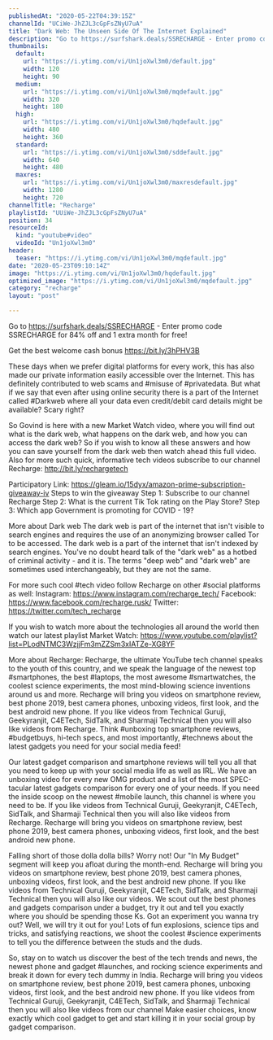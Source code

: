 ```yaml
---
publishedAt: "2020-05-22T04:39:15Z"
channelId: "UCiWe-JhZJL3cGpFsZNyU7uA"
title: "Dark Web: The Unseen Side Of The Internet Explained​"
description: "Go to https://surfshark.deals/SSRECHARGE - Enter promo code SSRECHARGE for 84% off and 1 extra month for free!\n\nGet the best welcome cash bonus https://bit.ly/3hPHV3B\n\nThese days when we prefer digital platforms for every work, this has also made our private information easily accessible over the Internet. This has definitely contributed to web scams and #misuse of  #privatedata. But what if we say that even after using online security there is a part of the Internet called #Darkweb where all your data even credit/debit card details might be available? Scary right?\n\nSo Govind is here with a new Market Watch video, where you will find out what is the dark web, what happens on the dark web, and how you can access the dark web? So if you wish to know all these answers and how you can save yourself from the dark web then watch ahead this full video. Also for more such quick, informative tech videos subscribe to our channel Recharge: http://bit.ly/rechargetech\n\nParticipatory Link: https://gleam.io/15dyx/amazon-prime-subscription-giveaway-iv\nSteps to win the giveaway\nStep 1: Subscribe to our channel Recharge\nStep 2: What is the current Tik Tok rating on the Play Store?\nStep 3: Which app Government is promoting for COVID - 19?\n\nMore about Dark web\nThe dark web is part of the internet that isn't visible to search engines and requires the use of an anonymizing browser called Tor to be accessed. The dark web is a part of the internet that isn't indexed by search engines. You've no doubt heard talk of the \"dark web\" as a hotbed of criminal activity - and it is. The terms \"deep web\" and \"dark web\" are sometimes used interchangeably, but they are not the same. \n\nFor more such cool #tech video follow Recharge on other #social platforms as well: \nInstagram: https://www.instagram.com/recharge_tech/ \nFacebook: https://www.facebook.com/recharge.rusk/ \nTwitter: https://twitter.com/tech_recharge\n\nIf you wish to watch more about the technologies all around the world then watch our latest playlist Market Watch: https://www.youtube.com/playlist?list=PLodNTMC3WzjjFm3mZZSm3xIATZe-XG8YF\n\nMore about Recharge: Recharge, the ultimate YouTube tech channel speaks to the youth of this country, and we speak the language of the newest top #smartphones, the best #laptops, the most awesome #smartwatches, the coolest science experiments, the most mind-blowing science inventions around us and more. Recharge will bring you videos on smartphone review, best phone 2019, best camera phones, unboxing videos, first look, and the best android new phone. If you like videos from Technical Guruji, Geekyranjit, C4ETech, SidTalk, and Sharmaji Technical then you will also like videos from Recharge. Think #unboxing top smartphone reviews, #budgetbuys, hi-tech specs, and most importantly, #technews about the latest gadgets you need for your social media feed!\n\nOur latest gadget comparison and smartphone reviews will tell you all that you need to keep up with your social media life as well as IRL. We have an unboxing video for every new OMG product and a list of the most SPEC-tacular latest gadgets comparison for every one of your needs. If you need the inside scoop on the newest #mobile launch, this channel is where you need to be. If you like videos from Technical Guruji, Geekyranjit, C4ETech, SidTalk, and Sharmaji Technical then you will also like videos from Recharge. Recharge will bring you videos on smartphone review, best phone 2019, best camera phones, unboxing videos, first look, and the best android new phone.\n\nFalling short of those dolla dolla bills? Worry not! Our \"In My Budget\" segment will keep you afloat during the month-end. Recharge will bring you videos on smartphone review, best phone 2019, best camera phones, unboxing videos, first look, and the best android new phone. If you like videos from Technical Guruji, Geekyranjit, C4ETech, SidTalk, and Sharmaji Technical then you will also like our videos. We scout out the best phones and gadgets comparison under a budget, try it out and tell you exactly where you should be spending those Ks. Got an experiment you wanna try out? Well, we will try it out for you! Lots of fun explosions, science tips and tricks, and satisfying reactions, we shoot the coolest #science experiments to tell you the difference between the studs and the duds.\n\nSo, stay on to watch us discover the best of the tech trends and news, the newest phone and gadget #launches, and rocking science experiments and break it down for every tech dummy in India. Recharge will bring you videos on smartphone review, best phone 2019, best camera phones, unboxing videos, first look, and the best android new phone. If you like videos from Technical Guruji, Geekyranjit, C4ETech, SidTalk, and Sharmaji Technical then you will also like videos from our channel Make easier choices, know exactly which cool gadget to get and start killing it in your social group by gadget comparison."
thumbnails:
  default:
    url: "https://i.ytimg.com/vi/Un1joXwl3m0/default.jpg"
    width: 120
    height: 90
  medium:
    url: "https://i.ytimg.com/vi/Un1joXwl3m0/mqdefault.jpg"
    width: 320
    height: 180
  high:
    url: "https://i.ytimg.com/vi/Un1joXwl3m0/hqdefault.jpg"
    width: 480
    height: 360
  standard:
    url: "https://i.ytimg.com/vi/Un1joXwl3m0/sddefault.jpg"
    width: 640
    height: 480
  maxres:
    url: "https://i.ytimg.com/vi/Un1joXwl3m0/maxresdefault.jpg"
    width: 1280
    height: 720
channelTitle: "Recharge"
playlistId: "UUiWe-JhZJL3cGpFsZNyU7uA"
position: 34
resourceId:
  kind: "youtube#video"
  videoId: "Un1joXwl3m0"
header:
  teaser: "https://i.ytimg.com/vi/Un1joXwl3m0/mqdefault.jpg"
date: "2020-05-23T09:10:14Z"
image: "https://i.ytimg.com/vi/Un1joXwl3m0/hqdefault.jpg"
optimized_image: "https://i.ytimg.com/vi/Un1joXwl3m0/mqdefault.jpg"
category: "recharge"
layout: "post"

---
```

Go to https://surfshark.deals/SSRECHARGE - Enter promo code SSRECHARGE for 84% off and 1 extra month for free!

Get the best welcome cash bonus https://bit.ly/3hPHV3B

These days when we prefer digital platforms for every work, this has also made our private information easily accessible over the Internet. This has definitely contributed to web scams and #misuse of  #privatedata. But what if we say that even after using online security there is a part of the Internet called #Darkweb where all your data even credit/debit card details might be available? Scary right?

So Govind is here with a new Market Watch video, where you will find out what is the dark web, what happens on the dark web, and how you can access the dark web? So if you wish to know all these answers and how you can save yourself from the dark web then watch ahead this full video. Also for more such quick, informative tech videos subscribe to our channel Recharge: http://bit.ly/rechargetech

Participatory Link: https://gleam.io/15dyx/amazon-prime-subscription-giveaway-iv
Steps to win the giveaway
Step 1: Subscribe to our channel Recharge
Step 2: What is the current Tik Tok rating on the Play Store?
Step 3: Which app Government is promoting for COVID - 19?

More about Dark web
The dark web is part of the internet that isn't visible to search engines and requires the use of an anonymizing browser called Tor to be accessed. The dark web is a part of the internet that isn't indexed by search engines. You've no doubt heard talk of the "dark web" as a hotbed of criminal activity - and it is. The terms "deep web" and "dark web" are sometimes used interchangeably, but they are not the same. 

For more such cool #tech video follow Recharge on other #social platforms as well: 
Instagram: https://www.instagram.com/recharge_tech/ 
Facebook: https://www.facebook.com/recharge.rusk/ 
Twitter: https://twitter.com/tech_recharge

If you wish to watch more about the technologies all around the world then watch our latest playlist Market Watch: https://www.youtube.com/playlist?list=PLodNTMC3WzjjFm3mZZSm3xIATZe-XG8YF

More about Recharge: Recharge, the ultimate YouTube tech channel speaks to the youth of this country, and we speak the language of the newest top #smartphones, the best #laptops, the most awesome #smartwatches, the coolest science experiments, the most mind-blowing science inventions around us and more. Recharge will bring you videos on smartphone review, best phone 2019, best camera phones, unboxing videos, first look, and the best android new phone. If you like videos from Technical Guruji, Geekyranjit, C4ETech, SidTalk, and Sharmaji Technical then you will also like videos from Recharge. Think #unboxing top smartphone reviews, #budgetbuys, hi-tech specs, and most importantly, #technews about the latest gadgets you need for your social media feed!

Our latest gadget comparison and smartphone reviews will tell you all that you need to keep up with your social media life as well as IRL. We have an unboxing video for every new OMG product and a list of the most SPEC-tacular latest gadgets comparison for every one of your needs. If you need the inside scoop on the newest #mobile launch, this channel is where you need to be. If you like videos from Technical Guruji, Geekyranjit, C4ETech, SidTalk, and Sharmaji Technical then you will also like videos from Recharge. Recharge will bring you videos on smartphone review, best phone 2019, best camera phones, unboxing videos, first look, and the best android new phone.

Falling short of those dolla dolla bills? Worry not! Our "In My Budget" segment will keep you afloat during the month-end. Recharge will bring you videos on smartphone review, best phone 2019, best camera phones, unboxing videos, first look, and the best android new phone. If you like videos from Technical Guruji, Geekyranjit, C4ETech, SidTalk, and Sharmaji Technical then you will also like our videos. We scout out the best phones and gadgets comparison under a budget, try it out and tell you exactly where you should be spending those Ks. Got an experiment you wanna try out? Well, we will try it out for you! Lots of fun explosions, science tips and tricks, and satisfying reactions, we shoot the coolest #science experiments to tell you the difference between the studs and the duds.

So, stay on to watch us discover the best of the tech trends and news, the newest phone and gadget #launches, and rocking science experiments and break it down for every tech dummy in India. Recharge will bring you videos on smartphone review, best phone 2019, best camera phones, unboxing videos, first look, and the best android new phone. If you like videos from Technical Guruji, Geekyranjit, C4ETech, SidTalk, and Sharmaji Technical then you will also like videos from our channel Make easier choices, know exactly which cool gadget to get and start killing it in your social group by gadget comparison.